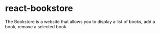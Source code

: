 # react-bookstore
The Bookstore is a website that allows you to display a list of books, add a book, remove a selected book.
